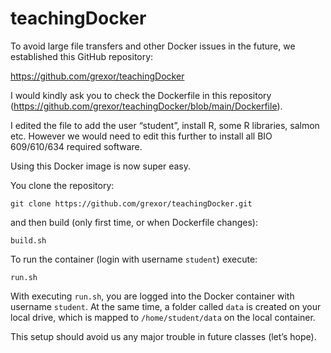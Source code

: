 # teachingDocker

To avoid large file transfers and other Docker issues in the future, we established this GitHub repository:

https://github.com/grexor/teachingDocker

I would kindly ask you to check the Dockerfile in this repository (https://github.com/grexor/teachingDocker/blob/main/Dockerfile).

I edited the file to add the user “student”, install R, some R libraries, salmon etc. However we would need to edit this further to install all BIO 609/610/634 required software.

Using this Docker image is now super easy.

You clone the repository:

`git clone https://github.com/grexor/teachingDocker.git`

and then build (only first time, or when Dockerfile changes):

```
build.sh
```

To run the container (login with username `student`) execute:

```
run.sh
```

With executing `run.sh`, you are logged into the Docker container with username `student`. At the same time, a folder called `data` is created on your local drive, which is mapped to `/home/student/data` on the local container.

This setup should avoid us any major trouble in future classes (let’s hope).
